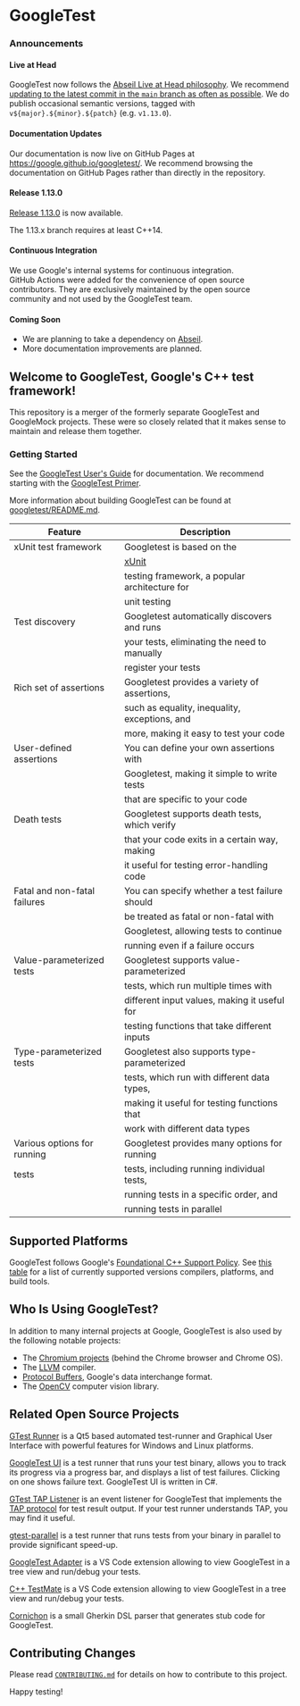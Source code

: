 # GoogleTest

### Announcements

#### Live at Head

GoogleTest now follows the
[Abseil Live at Head philosophy](https://abseil.io/about/philosophy#upgrade-support).
We recommend
[updating to the latest commit in the `main` branch as often as possible](https://github.com/abseil/abseil-cpp/blob/master/FAQ.md#what-is-live-at-head-and-how-do-i-do-it).
We do publish occasional semantic versions, tagged with
`v${major}.${minor}.${patch}` (e.g. `v1.13.0`).

#### Documentation Updates

Our documentation is now live on GitHub Pages at
https://google.github.io/googletest/. We recommend browsing the documentation on
GitHub Pages rather than directly in the repository.

#### Release 1.13.0

[Release 1.13.0](https://github.com/google/googletest/releases/tag/v1.13.0) is
now available.

The 1.13.x branch requires at least C++14.

#### Continuous Integration

We use Google's internal systems for continuous integration. \
GitHub Actions were added for the convenience of open source contributors. They
are exclusively maintained by the open source community and not used by the
GoogleTest team.

#### Coming Soon

*   We are planning to take a dependency on
    [Abseil](https://github.com/abseil/abseil-cpp).
*   More documentation improvements are planned.

## Welcome to **GoogleTest**, Google's C++ test framework!

This repository is a merger of the formerly separate GoogleTest and GoogleMock
projects. These were so closely related that it makes sense to maintain and
release them together.

### Getting Started

See the [GoogleTest User's Guide](https://google.github.io/googletest/) for
documentation. We recommend starting with the
[GoogleTest Primer](https://google.github.io/googletest/primer.html).

More information about building GoogleTest can be found at
[googletest/README.md](googletest/README.md).

| Feature                      | Description                                   |
| ---------------------------- | --------------------------------------------- |
| xUnit test framework         | Googletest is based on the                    |
|                              | [xUnit](https\://en.wikipedia.org/wiki/XUnit) |
|                              | testing framework, a popular architecture for |
|                              | unit testing                                  |
| Test discovery               | Googletest automatically discovers and runs   |
|                              | your tests, eliminating the need to manually  |
|                              | register your tests                           |
| Rich set of assertions       | Googletest provides a variety of assertions,  |
|                              | such as equality, inequality, exceptions, and |
|                              | more, making it easy to test your code        |
| User-defined assertions      | You can define your own assertions with       |
|                              | Googletest, making it simple to write tests   |
|                              | that are specific to your code                |
| Death tests                  | Googletest supports death tests, which verify |
|                              | that your code exits in a certain way, making |
|                              | it useful for testing error-handling code     |
| Fatal and non-fatal failures | You can specify whether a test failure should |
|                              | be treated as fatal or non-fatal with         |
|                              | Googletest, allowing tests to continue        |
|                              | running even if a failure occurs              |
| Value-parameterized tests    | Googletest supports value-parameterized       |
|                              | tests, which run multiple times with          |
|                              | different input values, making it useful for  |
|                              | testing functions that take different inputs  |
| Type-parameterized tests     | Googletest also supports type-parameterized   |
|                              | tests, which run with different data types,   |
|                              | making it useful for testing functions that   |
|                              | work with different data types                |
| Various options for running  | Googletest provides many options for running  |
| tests                        | tests, including running individual tests,    |
|                              | running tests in a specific order, and        |
|                              | running tests in parallel                     |

## Supported Platforms

GoogleTest follows Google's
[Foundational C++ Support Policy](https://opensource.google/documentation/policies/cplusplus-support).
See
[this table](https://github.com/google/oss-policies-info/blob/main/foundational-cxx-support-matrix.md)
for a list of currently supported versions compilers, platforms, and build
tools.

## Who Is Using GoogleTest?

In addition to many internal projects at Google, GoogleTest is also used by the
following notable projects:

*   The [Chromium projects](http://www.chromium.org/) (behind the Chrome browser
    and Chrome OS).
*   The [LLVM](http://llvm.org/) compiler.
*   [Protocol Buffers](https://github.com/google/protobuf), Google's data
    interchange format.
*   The [OpenCV](http://opencv.org/) computer vision library.

## Related Open Source Projects

[GTest Runner](https://github.com/nholthaus/gtest-runner) is a Qt5 based
automated test-runner and Graphical User Interface with powerful features for
Windows and Linux platforms.

[GoogleTest UI](https://github.com/ospector/gtest-gbar) is a test runner that
runs your test binary, allows you to track its progress via a progress bar, and
displays a list of test failures. Clicking on one shows failure text. GoogleTest
UI is written in C#.

[GTest TAP Listener](https://github.com/kinow/gtest-tap-listener) is an event
listener for GoogleTest that implements the
[TAP protocol](https://en.wikipedia.org/wiki/Test_Anything_Protocol) for test
result output. If your test runner understands TAP, you may find it useful.

[gtest-parallel](https://github.com/google/gtest-parallel) is a test runner that
runs tests from your binary in parallel to provide significant speed-up.

[GoogleTest Adapter](https://marketplace.visualstudio.com/items?itemName=DavidSchuldenfrei.gtest-adapter)
is a VS Code extension allowing to view GoogleTest in a tree view and run/debug
your tests.

[C++ TestMate](https://github.com/matepek/vscode-catch2-test-adapter) is a VS
Code extension allowing to view GoogleTest in a tree view and run/debug your
tests.

[Cornichon](https://pypi.org/project/cornichon/) is a small Gherkin DSL parser
that generates stub code for GoogleTest.

## Contributing Changes

Please read
[`CONTRIBUTING.md`](https://github.com/google/googletest/blob/main/CONTRIBUTING.md)
for details on how to contribute to this project.

Happy testing!
